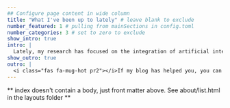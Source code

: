 ```yaml
---
## Configure page content in wide column
title: "What I've been up to lately" # leave blank to exclude
number_featured: 1 # pulling from mainSections in config.toml
number_categories: 3 # set to zero to exclude
show_intro: true
intro: |
  Lately, my research has focused on the integration of artificial intelligence within mergers and acquisitions (M&A). I'm also exploring how the adoption of AI can impact firms' production efficiency. Additionally, I'm working on a proposal that examines the impact of AI on the depreciation of assets over time. How can a technology that becomes inherently more valuable with age affect nearly one-third of global operating cash flows? This idea was inspired by a fantastic [Financial Times](https://www.ft.com/content/8c263c06-fc70-11e7-9b32-d7d59aace167) article in 2018.
show_outro: true
outro: |
  <i class="fas fa-mug-hot pr2"></i>If my blog has helped you, you can [buy me a coffee](https://ko-fi.com/)!
---
```


** index doesn't contain a body, just front matter above.
See about/list.html in the layouts folder **
